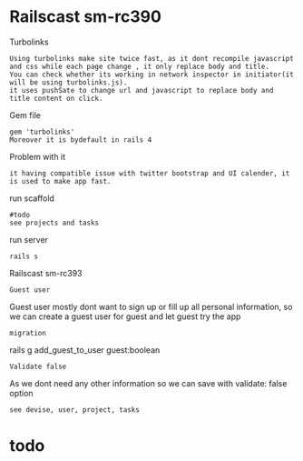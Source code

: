 Railscast sm-rc390
==================

Turbolinks
```
Using turbolinks make site twice fast, as it dont recompile javascript and css while each page change , it only replace body and title.
You can check whether its working in network inspector in initiator(it will be using turbolinks.js).
it uses pushSate to change url and javascript to replace body and title content on click.

```
Gem file
```
gem 'turbolinks'
Moreover it is bydefault in rails 4
```

Problem with it
```
it having compatible issue with twitter bootstrap and UI calender, it is used to make app fast.
```

run scaffold
```
#todo
see projects and tasks
```
run server
```
rails s
```

Railscast sm-rc393
```
Guest user
```
Guest user mostly dont want to sign up or fill up all personal information, so we can create a guest user for guest and let guest
try the app
```
migration
```
rails g add_guest_to_user guest:boolean
```
Validate false
```
As we dont need any other information so we can save with  validate: false option
```
see devise, user, project, tasks
```
# todo
```


